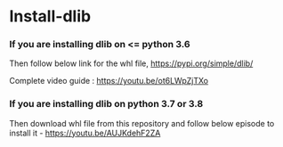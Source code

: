 # Install-dlib

### If you are installing dlib on <= python 3.6
Then follow below link for the whl file,
https://pypi.org/simple/dlib/

Complete video guide : https://youtu.be/ot6LWpZjTXo

### If you are installing dlib on python 3.7 or 3.8
Then download whl file from this repository and follow below episode to install it - https://youtu.be/AUJKdehF2ZA
